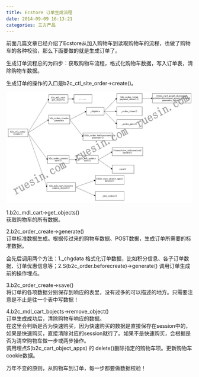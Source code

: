 ```yaml
---
title: Ecstore 订单生成流程
date: 2014-09-09 16:13:21
categories: 三方产品
---
```


前面几篇文章已经介绍了Ecstore从加入购物车到读取购物车的流程，也做了购物车的各种校验，那么下面要做的就是生成订单了。

生成订单流程总的为四步：获取购物车流程，格式化购物车数据，写入订单表，清除购物车数据。

生成订单的操作的入口是b2c\_ctl\_site\_order->create()。

[![order_create](/images/2014/09/order_create.jpg)](/images/2014/09/order_create.jpg)

1.b2c\_mdl\_cart->get\_objects()  
获取购物车的所有数据。

2.b2c\_order\_create->generate()  
订单标准数据生成。根据传过来的购物车数据、POST数据，生成订单所需要的标准数据。

会先后调用两个方法：1.\_chgdata 格式化订单数据，比如积分信息、各子订单数据、订单优惠信息等；2.S(b2c\_order.beforecreate)->generate() 调用订单生成前的操作埋点。

3.b2c\_order\_create->save()  
将订单的各项数据分别保存到响应的表里，没有过多的可以描述的地方。只需要注意是不止是往一个表中写数据！

4.b2c\_mdl\_cart\_bojects->remove\_object()  
订单生成成功后，清除购物车响应的数据。  
在这里会判断是否为快速购买，因为快速购买的数据是直接保存在session中的，如果是快速购买，直接清除对应的session就行了。如果不是快速购买，会根据是否为清空购物车做一步或两步操作。  
调用埋点S(b2c\_cart\_object\_apps) 的 delete()删除指定的购物车项。更新购物车cookie数据。

万年不变的原则，从购物车到订单，每一步都要做数据校验！

